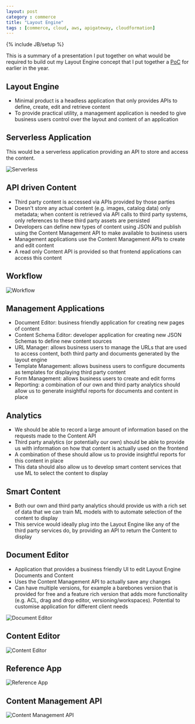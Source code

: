 ```yaml
---
layout: post
category : commerce
title: "Layout Engine"
tags : [commerce, cloud, aws, apigateway, cloudformation]
---
```

{% include JB/setup %}

This is a summary of a presentation I put together on what would be required to build out my Layout Engine concept that I put together a [PoC](http://blog.maxieduncan.co.nz/projects/2017/03/27/api-first-cms) for earlier in the year.

## Layout Engine
* Minimal product is a headless application that only provides APIs to define, create, edit and retrieve content
* To provide practical utility, a management application is needed to give business users control over the layout and content of an application

## Serverless Application
This would be a serverless application providing an API to store and access the content.

![Serverless](/assets/posts/layout-engine/serverless.png)

## API driven Content
* Third party content is accessed via APIs provided by those parties
* Doesn't store any actual content (e.g. images, catalog data) only metadata; when content is retrieved via API calls to third party systems, only references to these third party assets are persisted
* Developers can define new types of content using JSON and publish using the Content Management API to make available to business users
* Management applications use the Content Management APIs to create and edit content
* A read only Content API is provided so that frontend applications can access this content

## Workflow
![Workflow](/assets/posts/layout-engine/workflow.png)

## Management Applications
* Document Editor: business friendly application for creating new pages of content
* Content Schema Editor: developer application for creating new JSON Schemas to define new content sources
* URL Manager: allows business users to manage the URLs that are used to access content, both third party and documents generated by the layout engine
* Template Management: allows business users to configure documents as templates for displaying third party content
* Form Management: allows business users to create and edit forms
* Reporting: a combination of our own and third party analytics should allow us to generate insightful reports for documents and content in place

## Analytics
* We should be able to record a large amount of information based on the requests made to the Content API
* Third party analytics (or potentially our own) should be able to provide us with information on how that content is actually used on the frontend
* A combination of these should allow us to provide insightful reports for this content in place
* This data should also allow us to develop smart content services that use ML to select the content to display

## Smart Content
* Both our own and third party analytics should provide us with a rich set of data that we can train ML models with to automate selection of the content to display
* This service would ideally plug into the Layout Engine like any of the third party services do, by providing an API to return the Content to display

## Document Editor
* Application that provides a business friendly UI to edit Layout Engine Documents and Content
* Uses the Content Management API to actually save any changes
* Can have multiple versions, for example a barebones version that is provided for free and a feature rich version that adds more functionality (e.g. ACL, drag and drop editor, versioning/workspaces). Potential to customise application for different client needs

![Document Editor](/assets/posts/layout-engine/document-editor.png)

## Content Editor
![Content Editor](/assets/posts/layout-engine/content-editor.png)

## Reference App
![Reference App](/assets/posts/layout-engine/reference-app.png)

## Content Management API
![Content Management API](/assets/posts/layout-engine/content-management-api.png)

